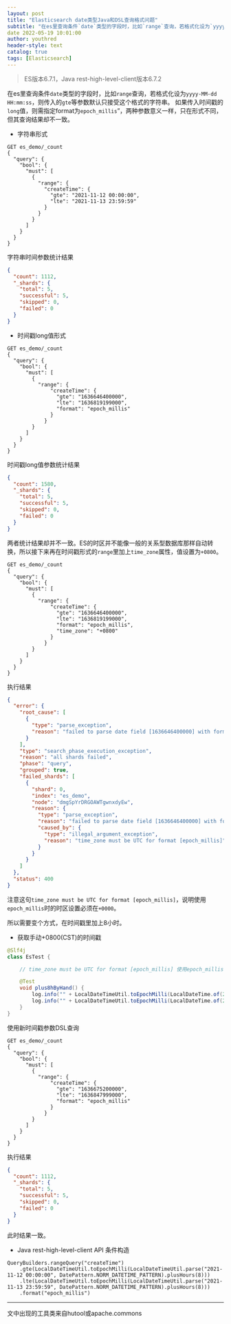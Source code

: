 ```yaml
---
layout: post
title: "Elasticsearch date类型Java和DSL查询格式问题"
subtitle: "在es里查询条件`date`类型的字段时，比如`range`查询，若格式化设为`yyyy-MM-dd HH:mm:ss`，则传入的`gte`等参数默认只接受这个格式的字符串。如果传入时间戳的`long`值，则需指定format为`epoch_millis`”，两种参数意义一样，只在形式不同，但其查询结果却不一致。"
date 2022-05-19 10:01:00
author: youthred
header-style: text
catalog: true
tags: [Elasticsearch]
---
```


> ES版本6.7.1，Java rest-high-level-client版本6.7.2

在es里查询条件`date`类型的字段时，比如`range`查询，若格式化设为`yyyy-MM-dd HH:mm:ss`，则传入的`gte`等参数默认只接受这个格式的字符串。
如果传入时间戳的`long`值，则需指定format为`epoch_millis`”，两种参数意义一样，只在形式不同，但其查询结果却不一致。

- 字符串形式
```
GET es_demo/_count
{
  "query": {
    "bool": {
      "must": [
        {
          "range": {
            "createTime": {
              "gte": "2021-11-12 00:00:00",
              "lte": "2021-11-13 23:59:59"
            }
          }
        }
      ]
    }
  }
}
```

字符串时间参数统计结果
``` json
{
  "count": 1112,
  "_shards": {
    "total": 5,
    "successful": 5,
    "skipped": 0,
    "failed": 0
  }
}
```

- 时间戳long值形式
```
GET es_demo/_count
{
  "query": {
    "bool": {
      "must": [
        {
          "range": {
              "createTime": {
                "gte": "1636646400000",
                "lte": "1636819199000",
                "format": "epoch_millis"
              }
            }
        }
      ]
    }
  }
}
```

时间戳long值参数统计结果
``` json
{
  "count": 1580,
  "_shards": {
    "total": 5,
    "successful": 5,
    "skipped": 0,
    "failed": 0
  }
}
```

两者统计结果却并不一致。ES的时区并不能像一般的关系型数据库那样自动转换，所以接下来再在时间戳形式的`range`里加上`time_zone`属性，值设置为`+0800`。

```
GET es_demo/_count
{
  "query": {
    "bool": {
      "must": [
        {
          "range": {
              "createTime": {
                "gte": "1636646400000",
                "lte": "1636819199000",
                "format": "epoch_millis",
                "time_zone": "+0800"
              }
            }
        }
      ]
    }
  }
}
```

执行结果

``` json
{
  "error": {
    "root_cause": [
      {
        "type": "parse_exception",
        "reason": "failed to parse date field [1636646400000] with format [epoch_millis]"
      }
    ],
    "type": "search_phase_execution_exception",
    "reason": "all shards failed",
    "phase": "query",
    "grouped": true,
    "failed_shards": [
      {
        "shard": 0,
        "index": "es_demo",
        "node": "dmgSpYrDRGOAWTgwnxdyEw",
        "reason": {
          "type": "parse_exception",
          "reason": "failed to parse date field [1636646400000] with format [epoch_millis]",
          "caused_by": {
            "type": "illegal_argument_exception",
            "reason": "time_zone must be UTC for format [epoch_millis]"
          }
        }
      }
    ]
  },
  "status": 400
}
```

注意这句`time_zone must be UTC for format [epoch_millis]`，说明使用`epoch_millis`时的时区设置必须在`+0000`。

所以需要变个方式，在时间戳里加上8小时。

- 获取手动+0800(CST)的时间戳
``` java
@Slf4j
class EsTest {

    // time_zone must be UTC for format [epoch_millis] 使用epoch_millis格式查询date类型时需要加8小时

    @Test
    void plus8hByHand() {
        log.info("" + LocalDateTimeUtil.toEpochMilli(LocalDateTime.of(2021, 11, 12, 0, 0, 0).plusHours(8)));
        log.info("" + LocalDateTimeUtil.toEpochMilli(LocalDateTime.of(2021, 11, 13, 23, 59, 59).plusHours(8)));
    }
}
```

使用新时间戳参数DSL查询
```
GET es_demo/_count
{
  "query": {
    "bool": {
      "must": [
        {
          "range": {
              "createTime": {
                "gte": "1636675200000",
                "lte": "1636847999000",
                "format": "epoch_millis"
              }
            }
        }
      ]
    }
  }
}
```

执行结果

``` json
{
  "count": 1112,
  "_shards": {
    "total": 5,
    "successful": 5,
    "skipped": 0,
    "failed": 0
  }
}
```

此时结果一致。

- Java rest-high-level-client API 条件构造

```
QueryBuilders.rangeQuery("createTime")
    .gte(LocalDateTimeUtil.toEpochMilli(LocalDateTimeUtil.parse("2021-11-12 00:00:00", DatePattern.NORM_DATETIME_PATTERN).plusHours(8)))
    .lte(LocalDateTimeUtil.toEpochMilli(LocalDateTimeUtil.parse("2021-11-13 23:59:59", DatePattern.NORM_DATETIME_PATTERN).plusHours(8)))
    .format("epoch_millis")
```

---

文中出现的工具类来自hutool或apache.commons

